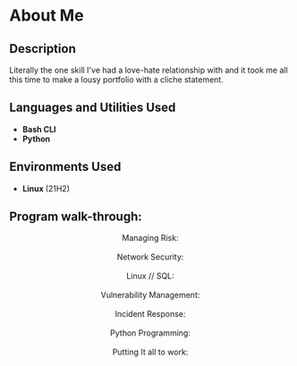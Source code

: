 <h1> About Me </h1>

 ### 

<h2>Description</h2>
Literally the one skill I've had a love-hate relationship with and it took me all this time to make a lousy portfolio with a cliche statement. 
<br />


<h2>Languages and Utilities Used</h2>

- <b> Bash CLI </b> 
- <b> Python </b>

<h2>Environments Used </h2>

- <b> Linux </b> (21H2)

<h2>Program walk-through:</h2>

<p align="center">
Managing Risk: <br/>
<img src=""/>
<br />
<br />
Network Security:  <br/>
<img src=""/>
<br />
<br />
Linux // SQL: <br/>
<img src=""/>
<br />
<br />
Vulnerability Management:  <br/>
<img src=""/>
<br />
<br />
Incident Response:  <br/>
<img src=""/>
<br />
<br />
Python Programming:  <br/>
<img src=""/>
<br />
<br />
Putting It all to work:  <br/>
<img src=""/>
</p>

<!--
 ```diff
- text in red
+ text in green
! text in orange
# text in gray
@@ text in purple (and bold)@@
```
--!>
